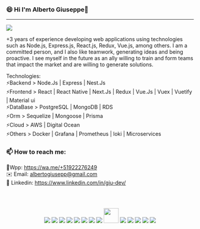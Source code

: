 ### 😄 Hi I'm Alberto Giuseppe👋
<hr/>
<img src="https://readme-typing-svg.herokuapp.com?color=E6B5776697&lines=I'+am+a+Software+developer">

+3 years of experience developing web applications using technologies such as Node.js, Express.js,
React.js, Redux, Vue.js, among others. I am a committed person, and I also like teamwork, generating ideas and being proactive. I see myself in the future as an ally willing to train and form teams that impact the market and are willing to generate solutions.

Technologies:
<br>
⚡Backend > Node.Js | Express | Nest.Js
<br>
⚡Frontend > React | React Native | Next.Js | Redux | Vue.Js | Vuex | Vuetify | Material ui
<br>
⚡DataBase > PostgreSQL | MongoDB | RDS
<br>
⚡Orm > Sequelize | Mongoose | Prisma
<br>
⚡Cloud > AWS | Digital Ocean
<br>
⚡Others > Docker | Grafana | Prometheus | loki | Microservices


### 📫 How to reach me:
📱Wpp: https://wa.me/+51922276249 <br>
✉️ Email: albertogiusepp@gmail.com <br>
🚀 Linkedin: https://www.linkedin.com/in/giu-dev/​​ <br>

<h2 align="center"></h2>
<br>
<p align=center>
<a href="https://www.w3schools.com/html/" target="_blank"><img src="https://img.icons8.com/color/48/000000/html-5.png"/></a>
<a href="https://www.w3schools.com/css/" target="_blank"><img src="https://img.icons8.com/color/48/000000/css3.png"/></a>
<a href="https://www.javascript.com/" target="_blank"><img src="https://img.icons8.com/color/48/000000/javascript.png"/></a>
<a href="https://www.typescriptlang.org/" target="_blank"><img src="https://img.icons8.com/color/48/000000/typescript.png"/></a>
<a href="https://reactjs.org/" target="_blank"><img src="https://img.icons8.com/color/48/000000/react-native.png"/></a>
<a href="https://redux.js.org/" target="_blank"><img src="https://img.icons8.com/color/48/000000/redux.png"/></a>
<a href="https://nodejs.org/" target="_blank"><img src="https://img.icons8.com/color/48/000000/nodejs.png"/></a>
<a href="https://expressjs.com/" target="_blank"><img src="https://media.licdn.com/dms/image/D5612AQHkpTFr4Ehbzg/article-cover_image-shrink_720_1280/0/1699970998525?e=2147483647&v=beta&t=4ym1XhvUf6JOVoogTm-m5XMSrz9j482Zdo1axxjQoFI"/></a>
<a href="https://sequelize.org/" target="_blank"><img width="40px" src="https://s2.qwant.com/thumbr/0x380/f/1/def6e5a6cedacd5856251aeaef7e52119bf19a4f70ada987080f4a3db8e074/sequelize-logo-png-transparent.png?u=https%3A%2F%2Fcdn.freebiesupply.com%2Flogos%2Flarge%2F2x%2Fsequelize-logo-png-transparent.png&q=0&b=1&p=0&a=0"/></a>
<a href="https://www.postgresql.org/" target="_blank"><img src="https://encrypted-tbn0.gstatic.com/images?q=tbn:ANd9GcRcAvaO0A0lG_d8QHhFsKby33RlAUI4HWfp8o0DR1M0ZzDBCZnekLJsF7T0izdocerHniM&usqp=CAU"/></a>
<a href="https://www.mongodb.com/" target="_blank"><img src="https://img.icons8.com/color/48/000000/mongodb.png"/></a>
<a href="https://mui.com/" target="_blank"><img src="https://img.icons8.com/color/48/000000/material-ui.png"/></a>
<a href="https://getbootstrap.com/" target="_blank"><img src="https://img.icons8.com/color/48/000000/bootstrap.png"/></a>
<a href="https://github.com/" target="_blank"><img src="https://img.icons8.com/color/48/000000/github.png"/></a>
<br>
</p>
